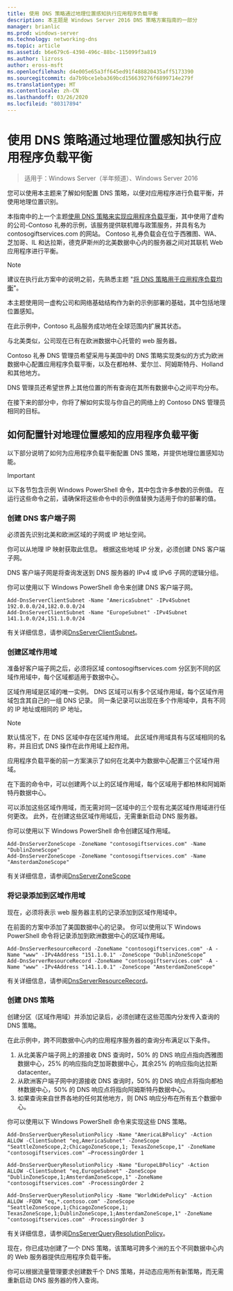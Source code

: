 ```yaml
---
title: 使用 DNS 策略通过地理位置感知执行应用程序负载平衡
description: 本主题是 Windows Server 2016 DNS 策略方案指南的一部分
manager: brianlic
ms.prod: windows-server
ms.technology: networking-dns
ms.topic: article
ms.assetid: b6e679c6-4398-496c-88bc-115099f3a819
ms.author: lizross
author: eross-msft
ms.openlocfilehash: d4e005e65a3ff645ed91f488820435aff5173390
ms.sourcegitcommit: da7b9bce1eba369bcd156639276f6899714e279f
ms.translationtype: MT
ms.contentlocale: zh-CN
ms.lasthandoff: 03/26/2020
ms.locfileid: "80317894"
---
```

# <a name="use-dns-policy-for-application-load-balancing-with-geo-location-awareness"></a>使用 DNS 策略通过地理位置感知执行应用程序负载平衡

>适用于：Windows Server（半年频道）、Windows Server 2016

您可以使用本主题来了解如何配置 DNS 策略，以便对应用程序进行负载平衡，并使用地理位置识别。

本指南中的上一个主题[使用 DNS 策略来实现应用程序负载平衡](https://technet.microsoft.com/windows-server-docs/networking/dns/deploy/app-lb)，其中使用了虚构的公司-Contoso 礼券的示例，该服务提供联机赠与政策服务，并具有名为 contosogiftservices.com 的网站。 Contoso 礼券负载会在位于西雅图、WA、芝加哥、IL 和达拉斯，德克萨斯州的北美数据中心内的服务器之间对其联机 Web 应用程序进行平衡。

>[!NOTE]
>建议在执行此方案中的说明之前，先熟悉主题 "[将 DNS 策略用于应用程序负载均衡](https://technet.microsoft.com/windows-server-docs/networking/dns/deploy/app-lb)"。

本主题使用同一虚构公司和网络基础结构作为新的示例部署的基础，其中包括地理位置感知。

在此示例中，Contoso 礼品服务成功地在全球范围内扩展其状态。

与北美类似，公司现在已有在欧洲数据中心托管的 web 服务器。

Contoso 礼券 DNS 管理员希望采用与美国中的 DNS 策略实现类似的方式为欧洲数据中心配置应用程序负载平衡，以及在都柏林、爱尔兰、阿姆斯特丹、Holland 和其他地方。

DNS 管理员还希望世界上其他位置的所有查询在其所有数据中心之间平均分布。

在接下来的部分中，你将了解如何实现与你自己的网络上的 Contoso DNS 管理员相同的目标。

## <a name="how-to-configure-application-load-balancing-with-geo-location-awareness"></a>如何配置针对地理位置感知的应用程序负载平衡

以下部分说明了如何为应用程序负载平衡配置 DNS 策略，并提供地理位置感知功能。

>[!IMPORTANT]
>以下各节包含示例 Windows PowerShell 命令，其中包含许多参数的示例值。 在运行这些命令之前，请确保将这些命令中的示例值替换为适用于你的部署的值。

### <a name="create-the-dns-client-subnets"></a><a name="bkmk_clientsubnets"></a>创建 DNS 客户端子网

必须首先识别北美和欧洲区域的子网或 IP 地址空间。

你可以从地理 IP 映射获取此信息。 根据这些地域 IP 分发，必须创建 DNS 客户端子网。

DNS 客户端子网是将查询发送到 DNS 服务器的 IPv4 或 IPv6 子网的逻辑分组。

你可以使用以下 Windows PowerShell 命令来创建 DNS 客户端子网。 

    
    Add-DnsServerClientSubnet -Name "AmericaSubnet" -IPv4Subnet 192.0.0.0/24,182.0.0.0/24
    Add-DnsServerClientSubnet -Name "EuropeSubnet" -IPv4Subnet 141.1.0.0/24,151.1.0.0/24
    
有关详细信息，请参阅[DnsServerClientSubnet](https://docs.microsoft.com/powershell/module/dnsserver/add-dnsserverclientsubnet?view=win10-ps)。

### <a name="create-the-zone-scopes"></a><a name="bkmk_zscopes2"></a>创建区域作用域

准备好客户端子网之后，必须将区域 contosogiftservices.com 分区到不同的区域作用域中，每个区域都适用于数据中心。

区域作用域是区域的唯一实例。 DNS 区域可以有多个区域作用域，每个区域作用域包含其自己的一组 DNS 记录。 同一条记录可以出现在多个作用域中，具有不同的 IP 地址或相同的 IP 地址。

>[!NOTE]
>默认情况下，在 DNS 区域中存在区域作用域。 此区域作用域具有与区域相同的名称，并且旧式 DNS 操作在此作用域上起作用。

应用程序负载平衡的前一方案演示了如何在北美中为数据中心配置三个区域作用域。

在下面的命令中，可以创建两个以上的区域作用域，每个区域用于都柏林和阿姆斯特丹数据中心。 

可以添加这些区域作用域，而无需对同一区域中的三个现有北美区域作用域进行任何更改。 此外，在创建这些区域作用域后，无需重新启动 DNS 服务器。

你可以使用以下 Windows PowerShell 命令创建区域作用域。

    
    Add-DnsServerZoneScope -ZoneName "contosogiftservices.com" -Name "DublinZoneScope"
    Add-DnsServerZoneScope -ZoneName "contosogiftservices.com" -Name "AmsterdamZoneScope"
    

有关详细信息，请参阅[DnsServerZoneScope](https://docs.microsoft.com/powershell/module/dnsserver/add-dnsserverzonescope?view=win10-ps)

### <a name="add-records-to-the-zone-scopes"></a><a name="bkmk_records2"></a>将记录添加到区域作用域

现在，必须将表示 web 服务器主机的记录添加到区域作用域中。

在前面的方案中添加了美国数据中心的记录。 你可以使用以下 Windows PowerShell 命令将记录添加到欧洲数据中心的区域作用域。
 
    
    Add-DnsServerResourceRecord -ZoneName "contosogiftservices.com" -A -Name "www" -IPv4Address "151.1.0.1" -ZoneScope "DublinZoneScope”
    Add-DnsServerResourceRecord -ZoneName "contosogiftservices.com" -A -Name "www" -IPv4Address "141.1.0.1" -ZoneScope "AmsterdamZoneScope"
    

有关详细信息，请参阅[DnsServerResourceRecord](https://docs.microsoft.com/powershell/module/dnsserver/add-dnsserverresourcerecord?view=win10-ps)。

### <a name="create-the-dns-policies"></a><a name="bkmk_policies2"></a>创建 DNS 策略

创建分区（区域作用域）并添加记录后，必须创建在这些范围内分发传入查询的 DNS 策略。

在此示例中，跨不同数据中心内的应用程序服务器的查询分布满足以下条件。

1. 从北美客户端子网上的源接收 DNS 查询时，50% 的 DNS 响应点指向西雅图数据中心，25% 的响应指向芝加哥数据中心，其余25% 的响应指向达拉斯 datacenter。
2. 从欧洲客户端子网中的源接收 DNS 查询时，50% 的 DNS 响应点将指向都柏林数据中心，50% 的 DNS 响应点将指向阿姆斯特丹数据中心。
3. 如果查询来自世界各地的任何其他地方，则 DNS 响应分布在所有五个数据中心。

你可以使用以下 Windows PowerShell 命令来实现这些 DNS 策略。

    
    Add-DnsServerQueryResolutionPolicy -Name "AmericaLBPolicy" -Action ALLOW -ClientSubnet "eq,AmericaSubnet" -ZoneScope "SeattleZoneScope,2;ChicagoZoneScope,1; TexasZoneScope,1" -ZoneName "contosogiftservices.com" –ProcessingOrder 1
    
    Add-DnsServerQueryResolutionPolicy -Name "EuropeLBPolicy" -Action ALLOW -ClientSubnet "eq,EuropeSubnet" -ZoneScope "DublinZoneScope,1;AmsterdamZoneScope,1" -ZoneName "contosogiftservices.com" -ProcessingOrder 2
    
    Add-DnsServerQueryResolutionPolicy -Name "WorldWidePolicy" -Action ALLOW -FQDN "eq,*.contoso.com" -ZoneScope "SeattleZoneScope,1;ChicagoZoneScope,1; TexasZoneScope,1;DublinZoneScope,1;AmsterdamZoneScope,1" -ZoneName "contosogiftservices.com" -ProcessingOrder 3
    
    

有关详细信息，请参阅[DnsServerQueryResolutionPolicy](https://docs.microsoft.com/powershell/module/dnsserver/add-dnsserverqueryresolutionpolicy?view=win10-ps)。

现在，你已成功创建了一个 DNS 策略，该策略可跨多个洲的五个不同数据中心内的 Web 服务器提供应用程序负载平衡。

你可以根据流量管理要求创建数千个 DNS 策略，并动态应用所有新策略，而无需重新启动 DNS 服务器的传入查询。

